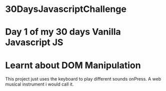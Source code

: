 # 30DaysJavascriptChallenge
# Day 1 of my 30 days Vanilla Javascript JS 
# Learnt about DOM Manipulation
This project just uses the keyboard to play different sounds onPress. A web musical instrument i would call it.

